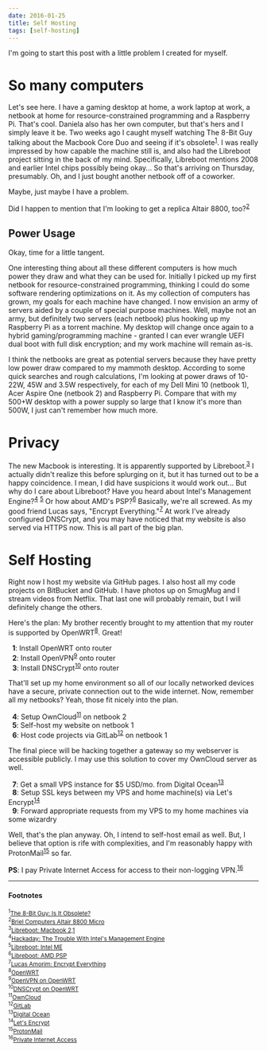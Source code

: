 ```yaml
---
date: 2016-01-25
title: Self Hosting
tags: [self-hosting]
---
```


I'm going to start this post with a little problem I created for myself.

# So many computers
Let's see here. I have a gaming desktop at home, a work laptop at work, a
netbook at home for resource-constrained programming and a Raspberry Pi.
That's cool.  Daniela also has her own computer, but that's hers and I simply
leave it be.
Two weeks ago I caught myself watching The 8-Bit Guy talking about the Macbook
Core Duo and seeing if it's obsolete<sup><a href="#2016-01-25_ref1">1</a></sup>. I was really impressed by
how capable the machine still is, and also had the Libreboot project sitting
in the back of my mind.  Specifically, Libreboot mentions 2008 and earlier Intel
chips possibly being okay...  So that's arriving on Thursday, presumably.
Oh, and I just bought another netbook off of a coworker.

Maybe, just maybe I have a problem.

Did I happen to mention that I'm looking to get a replica Altair 8800, too?<sup><a href="#2016-01-25_ref2">2</a></sup>

## Power Usage
Okay, time for a little tangent.

One interesting thing about all these different computers is how much power
they draw and what they can be used for.
Initially I picked up my first netbook for resource-constrained programming,
thinking I could do some software rendering optimizations on it.  As my
collection of computers has grown, my goals for each machine have changed.
I now envision an army of servers aided by a couple of special purpose machines.
Well, maybe not an army, but definitely two servers (each netbook) plus hooking
up my Raspberry Pi as a torrent machine.  My desktop will change once again
to a hybrid gaming/programming machine - granted I can ever wrangle UEFI dual
boot with full disk encryption; and my work machine will remain as-is.

I think the netbooks are great as potential servers because they have pretty
low power draw compared to my mammoth desktop.  According to some quick searches
and rough calculations, I'm looking at power draws of 10-22W, 45W and 3.5W
respectively, for each of my Dell Mini 10 (netbook 1), Acer Aspire One
(netbook 2) and Raspberry Pi.  Compare that with my 500+W desktop with a power
supply so large that I know it's more than 500W, I just can't remember how much
more.

# Privacy
The new Macbook is interesting.  It is apparently supported by Libreboot.<sup><a href="#2016-01-25_ref3">3</a></sup>
I actually didn't realize this before splurging on it, but it has turned out
to be a happy coincidence.  I mean, I did have suspicions it would work out...
But why do I care about Libreboot? Have you heard about Intel's Management Engine?<sup><a href="#2016-01-25_ref4">4</a></sup>&nbsp;<sup><a href="#2016-01-25_ref5">5</a></sup>
Or how about AMD's PSP?<sup><a href="#2016-01-25_ref6">6</a></sup>
Basically, we're all screwed.  As my good friend Lucas says, "Encrypt Everything."<sup><a href="#2016-01-25_ref7">7</a></sup>
At work I've already configured DNSCrypt, and you may have noticed that my
website is also served via HTTPS now.  This is all part of the big plan.

# Self Hosting
Right now I host my website via GitHub pages.  I also host all my code
projects on BitBucket and GitHub.  I have photos up on SmugMug and I stream
videos from Netflix.  That last one will probably remain, but I will definitely
change the others.

Here's the plan:
My brother recently brought to my attention that my router is supported by
OpenWRT<sup><a href="#2016-01-25_ref8">8</a></sup>. Great!

&nbsp;&nbsp;<b>1</b>: Install OpenWRT onto router<br />
&nbsp;&nbsp;<b>2</b>: Install OpenVPN<sup><a href="#2016-01-25_ref9">9</a></sup> onto router<br />
&nbsp;&nbsp;<b>3</b>: Install DNSCrypt<sup><a href="#2016-01-25_ref10">10</a></sup> onto router

That'll set up my home environment so all of our locally networked devices have
a secure, private connection out to the wide internet.
Now, remember all my netbooks?  Yeah, those fit nicely into the plan.

&nbsp;&nbsp;<b>4</b>: Setup OwnCloud<sup><a href="#2016-01-25_ref11">11</a></sup> on netbook 2<br />
&nbsp;&nbsp;<b>5</b>: Self-host my website on netbook 1<br />
&nbsp;&nbsp;<b>6</b>: Host code projects via GitLab<sup><a href="#2016-01-25_ref12">12</a></sup> on netbook 1

The final piece will be hacking together a gateway so my webserver is accessible
publicly.  I may use this solution to cover my OwnCloud server as well.

&nbsp;&nbsp;<b>7</b>: Get a small VPS instance for $5 USD/mo. from Digital Ocean<sup><a href="#2016-01-25_ref13">13</a></sup><br />
&nbsp;&nbsp;<b>8</b>: Setup SSL keys between my VPS and home machine(s) via Let's Encrypt<sup><a href="#2016-01-25_ref14">14</a></sup><br />
&nbsp;&nbsp;<b>9</b>: Forward appropriate requests from my VPS to my home machines via some wizardry

Well, that's the plan anyway.
Oh, I intend to self-host email as well.  But, I believe that option is rife
with complexities, and I'm reasonably happy with ProtonMail<sup><a href="#2016-01-25_ref15">15</a></sup> so far.

<b>PS</b>: I pay Private Internet Access for access to their non-logging VPN.<sup><a href="#2016-01-25_ref16">16</a></sup>

----

#### Footnotes

<sub><sup id="2016-01-25_ref1">1</sup><a href="https://www.youtube.com/watch?v=FJw8aSxEFwQ">The 8-Bit Guy: Is It Obsolete?</a></sub><br />
<sub><sup id="2016-01-25_ref2">2</sup><a href="http://www.brielcomputers.com/wordpress/?cat=18">Briel Computers Altair 8800 Micro</a></sub><br />
<sub><sup id="2016-01-25_ref3">3</sup><a href="https://libreboot.org/docs/hcl/index.html#macbook21">Libreboot: Macbook 2,1</a></sub><br />
<sub><sup id="2016-01-25_ref4">4</sup><a href="https://hackaday.com/2016/01/22/the-trouble-with-intels-management-engine/">Hackaday: The Trouble With Intel's Management Engine</a></sub><br />
<sub><sup id="2016-01-25_ref5">5</sup><a href="https://libreboot.org/faq/#intelme">Libreboot: Intel ME</a></sub><br />
<sub><sup id="2016-01-25_ref6">6</sup><a href="https://libreboot.org/faq/#amd">Libreboot: AMD PSP</a></sub><br />
<sub><sup id="2016-01-25_ref7">7</sup><a href="https://www.lucasamorim.ca/2016/01/16/encrypt-everything.html">Lucas Amorim: Encrypt Everything</a></sub><br />
<sub><sup id="2016-01-25_ref8">8</sup><a href="https://openwrt.org/">OpenWRT</a></sub><br />
<sub><sup id="2016-01-25_ref9">9</sup><a href="https://wiki.openwrt.org/doc/howto/vpn.openvpn">OpenVPN on OpenWRT</a></sub><br />
<sub><sup id="2016-01-25_ref10">10</sup><a href="https://wiki.openwrt.org/inbox/dnscrypt">DNSCrypt on OpenWRT</a></sub><br />
<sub><sup id="2016-01-25_ref11">11</sup><a href="https://owncloud.org/">OwnCloud</a></sub><br />
<sub><sup id="2016-01-25_ref12">12</sup><a href="https://about.gitlab.com/">GitLab</a></sub><br />
<sub><sup id="2016-01-25_ref13">13</sup><a href="https://www.digitalocean.com/pricing/">Digital Ocean</a></sub><br />
<sub><sup id="2016-01-25_ref14">14</sup><a href="https://letsencrypt.org/">Let's Encrypt</a></sub><br />
<sub><sup id="2016-01-25_ref15">15</sup><a href="https://protonmail.com/">ProtonMail</a></sub><br />
<sub><sup id="2016-01-25_ref16">16</sup><a href="https://www.privateinternetaccess.com/">Private Internet Access</a></sub><br />
